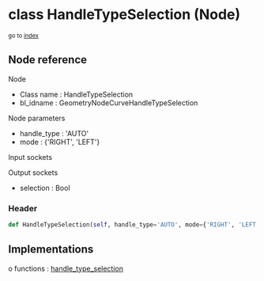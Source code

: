 # class HandleTypeSelection (Node)

<sub>go to [index](/docs/index.md)</sub>

## Node reference

Node
 - Class name : HandleTypeSelection
 - bl_idname : GeometryNodeCurveHandleTypeSelection

Node parameters
 - handle_type : 'AUTO'
 - mode : {'RIGHT', 'LEFT'}

Input sockets

Output sockets
 - selection : Bool

### Header

``` python
def HandleTypeSelection(self, handle_type='AUTO', mode={'RIGHT', 'LEFT'}, node_label=None, node_color=None):
```

## Implementations

o functions : [handle_type_selection](#handle_type_selection)


